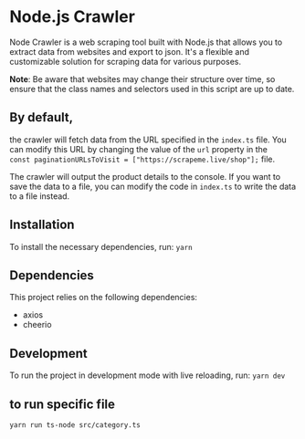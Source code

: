 # Node.js Crawler

Node Crawler is a web scraping tool built with Node.js that allows you to extract data from websites and export to json. It's a flexible and customizable solution for scraping data for various purposes.

**Note**: Be aware that websites may change their structure over time, so ensure that the class names and selectors used in this script are up to date.

## By default,

the crawler will fetch data from the URL specified in the `index.ts` file. You can modify this URL by changing the value of the `url` property in the `  const paginationURLsToVisit = ["https://scrapeme.live/shop"];` file.

The crawler will output the product details to the console. If you want to save the data to a file, you can modify the code in `index.ts` to write the data to a file instead.

## Installation

To install the necessary dependencies, run: `yarn`

## Dependencies

This project relies on the following dependencies:

- axios
- cheerio

## Development

To run the project in development mode with live reloading, run: `yarn dev`

## to run specific file

`yarn run ts-node src/category.ts`
